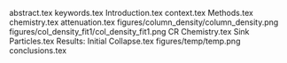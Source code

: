 abstract.tex
keywords.tex
Introduction.tex
context.tex
Methods.tex
chemistry.tex
attenuation.tex
figures/column_density/column_density.png
figures/col_density_fit1/col_density_fit1.png
CR Chemistry.tex
Sink Particles.tex
Results: Initial Collapse.tex
figures/temp/temp.png
conclusions.tex